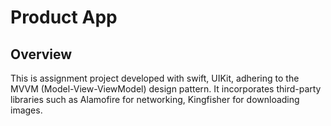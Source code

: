 # Product App

## Overview
This is assignment project developed with swift, UIKit, adhering to the MVVM (Model-View-ViewModel) design pattern. It incorporates third-party libraries such as 
Alamofire for networking, Kingfisher for downloading images. 
